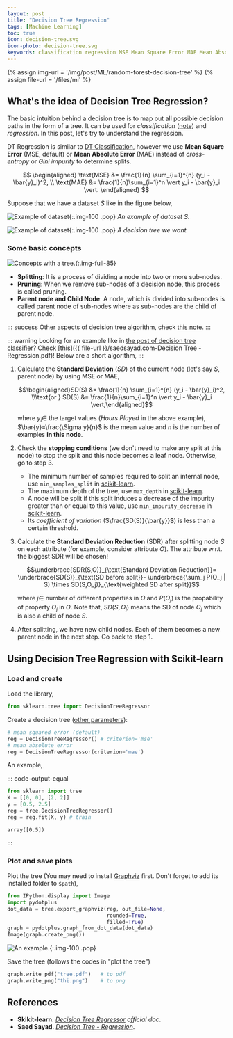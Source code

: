 ```yaml
---
layout: post
title: "Decision Tree Regression"
tags: [Machine Learning]
toc: true
icon: decision-tree.svg
icon-photo: decision-tree.svg
keywords: classification regression MSE Mean Square Error MAE Mean Absolute Error stopping conditions Standard Deviation Reduction SDR Graphviz example Saed Sayad
---
```


{% assign img-url = '/img/post/ML/random-forest-decision-tree' %}
{% assign file-url = '/files/ml' %}

## What's the idea of Decision Tree Regression?

The basic intuition behind a decision tree is to map out all possible decision paths in the form of a tree. It can be used for *classification* ([note](/decision-tree-classifier)) and *regression*. In this post, let's try to understand the regression.

DT Regression is similar to [DT Classification](/decision-tree-classifier), however we use **Mean Square Error** (MSE, default) or **Mean Absolute Error** (MAE) instead of *cross-entropy* or *Gini impurity* to determine splits.

$$
\begin{aligned}
\text{MSE} &= \frac{1}{n} \sum_{i=1}^{n} (y_i - \bar{y}_i)^2, \\
\text{MAE} &= \frac{1}{n}\sum_{i=1}^n \vert y_i - \bar{y}_i \vert.
\end{aligned}
$$

Suppose that we have a dataset $S$ like in the figure below,

<div class="columns-2" markdown="1">

![Example of dataset]({{img-url}}/r1.jpg){:.img-100 .pop}
*An example of dataset $S$.*

![Example of dataset]({{img-url}}/r2.jpg){:.img-100 .pop}
*A decision tree we want.*
</div>

### Some basic concepts

![Concepts with a tree.]({{img-url}}/r3.jpg){:.img-full-85}

- **Splitting**: It is a process of dividing a node into two or more sub-nodes.
- **Pruning**: When we remove sub-nodes of a decision node, this process is called pruning.
- **Parent node and Child Node**: A node, which is divided into sub-nodes is called parent node of sub-nodes where as sub-nodes are the child of parent node.

::: success
Other aspects of decision tree algorithm, check [this note](/decision-tree-classifier).
:::

::: warning
Looking for an example like in [the post of decision tree classifier](/decision-tree-classifier)? Check [this]({{ file-url }}/saedsayad.com-Decision Tree - Regression.pdf)! Below are a short algorithm,
:::

1. Calculate the **Standard Deviation** ($SD$) of the current node (let's say $S$, parent node) by using MSE or MAE,

    $$\begin{aligned}SD(S) &= \frac{1}{n} \sum_{i=1}^{n} (y_i - \bar{y}_i)^2, \\\text{or  } SD(S) &= \frac{1}{n}\sum_{i=1}^n \vert y_i - \bar{y}_i \vert,\end{aligned}$$

    where $y_i\in$ the target values (*Hours Played* in the above example), $\bar{y}=\frac{\Sigma y}{n}$ is the mean value and $n$ is the number of examples **in this node**.
2. Check the **stopping conditions** (we don't need to make any split at this node) to stop the split and this node becomes a leaf node. Otherwise, go to step 3.

    - The minimum number of samples required to split an internal node, use `min_samples_split` in [scikit-learn](https://scikit-learn.org/stable/modules/generated/sklearn.tree.DecisionTreeRegressor.html#sklearn.tree.DecisionTreeRegressor).
    - The maximum depth of the tree, use `max_depth` in [scikit-learn](https://scikit-learn.org/stable/modules/generated/sklearn.tree.DecisionTreeRegressor.html#sklearn.tree.DecisionTreeRegressor).
    - A node will be split if this split induces a decrease of the impurity greater than or equal to this value, use `min_impurity_decrease` in [scikit-learn](https://scikit-learn.org/stable/modules/generated/sklearn.tree.DecisionTreeRegressor.html#sklearn.tree.DecisionTreeRegressor).
    - Its *coefficient of variation* ($\frac{SD(S)}{\bar{y}}$) is less than a certain threshold.
3. Calculate the **Standard Deviation Reduction** (SDR) after splitting node $S$ on each attribute (for example, consider attribute $O$). The attribute w.r.t. the biggest SDR will be chosen!

    $$\underbrace{SDR(S,O)}_{\text{Standard Deviation Reduction}}= \underbrace{SD(S)}_{\text{SD before split}}- \underbrace{\sum_j P(O_j | S) \times SD(S,O_j)}_{\text{weighted SD after split}}$$

    where $j \in$ number of different properties in $O$ and $P(O_j)$ is the propability of property $O_j$ in $O$. Note that, $SD(S,O_j)$ means the SD of node $O_j$ which is also a child of node $S$.
4. After splitting, we have new child nodes. Each of them becomes a new parent node in the next step. Go back to step 1.

## Using Decision Tree Regression with Scikit-learn

### Load and create

Load the library,

~~~ python
from sklearn.tree import DecisionTreeRegressor
~~~

Create a decision tree ([other parameters](https://scikit-learn.org/stable/modules/generated/sklearn.tree.DecisionTreeRegressor.html#sklearn.tree.DecisionTreeRegressor)):

~~~ python
# mean squared error (default)
reg = DecisionTreeRegressor() # criterion='mse'
# mean absolute error
reg = DecisionTreeRegressor(criterion='mae')
~~~

An example,

::: code-output-equal
~~~ python
from sklearn import tree
X = [[0, 0], [2, 2]]
y = [0.5, 2.5]
reg = tree.DecisionTreeRegressor()
reg = reg.fit(X, y) # train
~~~~

~~~
array([0.5])
~~~
:::

### Plot and save plots

Plot the tree (You may need to install [Graphviz](https://www.graphviz.org/) first. Don't forget to add its installed folder to `$path`),

<div class="columns-2 size-2-1" markdown="1">

~~~ python
from IPython.display import Image
import pydotplus
dot_data = tree.export_graphviz(reg, out_file=None,
                                rounded=True,
                                filled=True)
graph = pydotplus.graph_from_dot_data(dot_data)
Image(graph.create_png())
~~~

![An example.]({{img-url}}/r4.png){:.img-100 .pop}
</div>

Save the tree (follows the codes in "plot the tree")

~~~ python
graph.write_pdf("tree.pdf")   # to pdf
graph.write_png("thi.png")    # to png
~~~


## References

- **Skikit-learn**. *[Decision Tree Regressor](https://scikit-learn.org/stable/modules/generated/sklearn.tree.DecisionTreeRegressor.html#sklearn.tree.DecisionTreeRegressor) official doc*.
- **Saed Sayad**. *[Decision Tree - Regression](http://saedsayad.com/decision_tree_reg.htm)*.